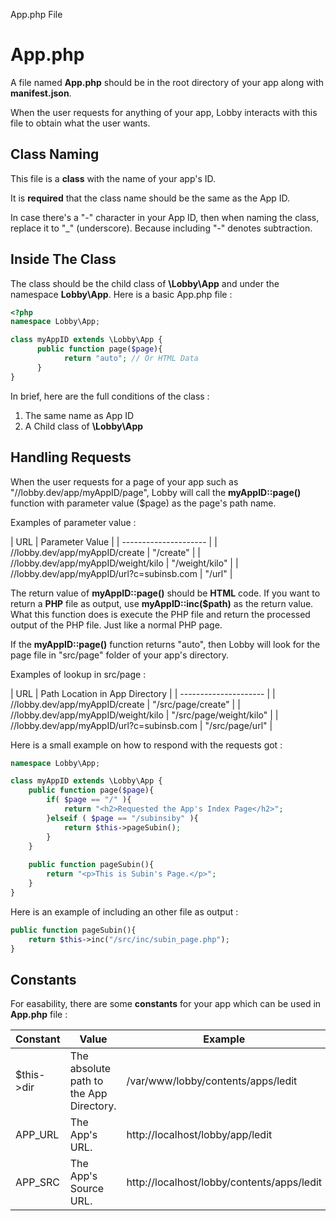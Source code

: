 App.php File

# App.php

A file named **App.php** should be in the root directory of your app along with **manifest.json**.

When the user requests for anything of your app, Lobby interacts with this file to obtain what the user wants.

## Class Naming

This file is a **class** with the name of your app's ID.

It is **required** that the class name should be the same as the App ID.

In case there's a "-" character in your App ID, then when naming the class, replace it to "_" (underscore). Because including "-" denotes subtraction.

## Inside The Class

The class should be the child class of **\Lobby\App** and under the namespace **Lobby\App**. Here is a basic App.php file :

```php
<?php
namespace Lobby\App;

class myAppID extends \Lobby\App {
	  public function page($page){
		    return "auto"; // Or HTML Data
	  }
}
```

In brief, here are the full conditions of the class :

1. The same name as App ID
2. A Child class of **\Lobby\App**

## Handling Requests

When the user requests for a page of your app such as "//lobby.dev/app/myAppID/page", Lobby will call the **myAppID::page()** function with parameter value ($page) as the page's path name.

Examples of parameter value :

| URL | Parameter Value |
| --------------------- |
| //lobby.dev/app/myAppID/create | "/create" |
| //lobby.dev/app/myAppID/weight/kilo | "/weight/kilo" |
| //lobby.dev/app/myAppID/url?c=subinsb.com | "/url" |

The return value of **myAppID::page()** should be **HTML** code. If you want to return a **PHP** file as output, use **myAppID::inc($path)** as the return value. What this function does is execute the PHP file and return the processed output of the PHP file. Just like a normal PHP page.

If the **myAppID::page()** function returns "auto", then Lobby will look for the page file in "src/page" folder of your app's directory.

Examples of lookup in src/page : 

| URL | Path Location in App Directory |
| --------------------- |
| //lobby.dev/app/myAppID/create | "/src/page/create" |
| //lobby.dev/app/myAppID/weight/kilo | "/src/page/weight/kilo" |
| //lobby.dev/app/myAppID/url?c=subinsb.com | "/src/page/url" |

Here is a small example on how to respond with the requests got :

```php
namespace Lobby\App;

class myAppID extends \Lobby\App {
	public function page($page){
		if( $page == "/" ){
			return "<h2>Requested the App's Index Page</h2>";
		}elseif ( $page == "/subinsiby" ){
			return $this->pageSubin();
		}
	}
	
	public function pageSubin(){
		return "<p>This is Subin's Page.</p>";
	}
}
```

Here is an example of including an other file as output :

```php
public function pageSubin(){
	return $this->inc("/src/inc/subin_page.php");
}
```

## Constants

For easability, there are some **constants** for your app which can be used in **App.php** file :

| Constant | Value | Example
| -------- | ----- | -------
| $this->dir | The absolute path to the App Directory.	| /var/www/lobby/contents/apps/ledit
| APP_URL | The App's URL. | http://localhost/lobby/app/ledit
| APP_SRC	| The App's Source URL. | http://localhost/lobby/contents/apps/ledit
